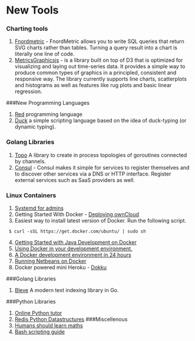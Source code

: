 New Tools 
=========
### Charting tools

 1. [Fnordmetric](http://fnordmetric.io/) - FnordMetric allows you to write SQL queries that return SVG charts rather than tables. Turning a query result into a chart is literally one line of code.
 2. [MetricsGraphicsjs](http://metricsgraphicsjs.org/) - is a library built on top of D3 that is optimized for visualizing and laying out time-series data. It provides a simple way to produce common types of graphics in a principled, consistent and responsive way. The library currently supports line charts, scatterplots and histograms as well as features like rug plots and basic linear regression.

###New Programming Languages

 1. [Red](http://www.red-lang.org/) programming language
 2. [Duck](http://ducklang.org/) a simple scripting language based on the idea of duck-typing (or dynamic typing).
 
 ### Golang Libraries
 1.  [Topo](https://github.com/mdmarek/topo) A library to create in process topologies of goroutines connected by channels.
 2. [Consul](https://consul.io/) - Consul makes it simple for services to register themselves and to discover other services via a DNS or HTTP interface. Register external services such as SaaS providers as well. 

### Linux Containers
1. [Systemd for admins](http://0pointer.net/blog/systemd-for-administrators-part-xxi.html)
2. Getting Started With Docker - [Deploying ownCloud](http://dischord.org/blog/2013/07/10/docker-and-owncloud/)
3. Easiest way to install latest version of Docker. Run the following script.
```shell
 $ curl -sSL https://get.docker.com/ubuntu/ | sudo sh
```
4. [Getting Started with Java Development on Docker](http://blog.giantswarm.io/getting-started-with-java-development-on-docker?utm_source=Docker+News&utm_campaign=3432c436f6-Docker_Weekly_November_12th_201411_11_2014&utm_medium=email&utm_term=0_c0995b6e8f-3432c436f6-235885441)
5. [Using Docker in your development environment.](http://goodcode.io/blog/docker-in-development-environment/?utm_source=Docker+News&utm_campaign=3432c436f6-Docker_Weekly_November_12th_201411_11_2014&utm_medium=email&utm_term=0_c0995b6e8f-3432c436f6-235885441)
6. [A Docker development environment in 24 hours](https://blog.relateiq.com/a-docker-dev-environment-in-24-hours-part-2-of-2/)
7. [Running Netbeans on Docker](https://github.com/fgrehm/docker-netbeans)
8. Docker powered mini Heroku - [Dokku](https://github.com/progrium/dokku)


###Golang Libraries
1. [Bleve](http://www.blevesearch.com/) A modern text indexing library in Go.

###Python Libraries
1. [Online Python tutor](http://pythontutor.com/)
2. [Redis Python Datastructures](https://github.com/lethain/Redis-Python-Datastructures)
###Miscellenous
1. [Humans should learn maths](http://scattered-thoughts.net/blog/2014/11/15/humans-should-learn-maths/)
2. [Bash scripting guide](http://guide.bash.academy/)